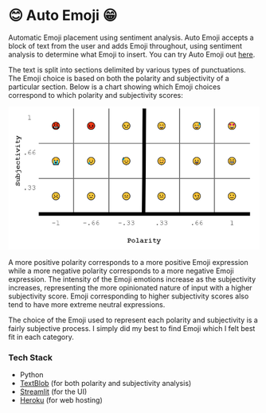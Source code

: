 # 😊 Auto Emoji 😁
Automatic Emoji placement using sentiment analysis. Auto Emoji accepts a block of text from the user and adds Emoji throughout, using sentiment analysis to determine what Emoji to insert. You can try Auto Emoji out [here](https://auto-emoji-demo.herokuapp.com/).

The text is split into sections delimited by various types of punctuations. The Emoji choice is based on both the polarity and subjectivity of a particular section. Below is a chart showing which Emoji choices correspond to which polarity and subjectivity scores:

![Emoji chart](https://raw.githubusercontent.com/JackCSheehan/auto-emoji/main/.github/chart.png?raw=true)

A more positive polarity corresponds to a more positive Emoji expression while a more negative polarity corresponds to a more negative Emoji expression. The intensity of the Emoji emotions increase as the subjectivity increases, representing the more opinionated nature of input with a higher subjectivity score. Emoji corresponding to higher subjectivity scores also tend to have more extreme neutral expressions.

The choice of the Emoji used to represent each polarity and subjectivity is a fairly subjective process. I simply did my best to find Emoji which I felt best fit in each category.

### Tech Stack
- Python
- [TextBlob](https://github.com/sloria/TextBlob) (for both polarity and subjectivity analysis)
- [Streamlit](https://github.com/streamlit/streamlit) (for the UI)
- [Heroku](https://www.heroku.com/) (for web hosting)